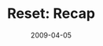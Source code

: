 ---
layout: message
category: message
series: "Reset"
title: "Reset: Recap"
date: 2009-04-05
program-description: ""
program: "http://www.crossroads.net/players/media/hq/04_0405Program.pdf"
program-title: "Reset&#58; Recap (Program)"
video-description: "In this talk Brian Tome recaps our Reset journey and discusses where we're headed next."
video-title: "Reset&#58; Recap"
video: "https://s3.amazonaws.com/crossroadsvideomessages/Reset7.mp4"
video-poster: "https://www.crossroads.net/uploadedfiles/Reset7-still.jpg"
audio-description: "Brian Tome recaps the Reset journey and discusses where we go from here."
audio: "http://s3.amazonaws.com/crossroadsaudiomessages/Reset7-edit.mp3"
audio-title: "Reset&#58; Recap"
audio-duration: "33:28"
---